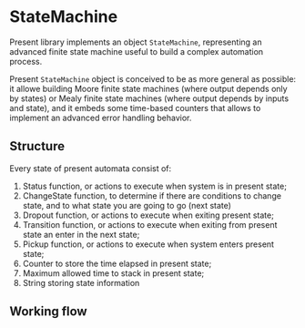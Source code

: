 # StateMachine

Present library implements an object ``StateMachine``, representing an advanced finite state machine useful to build a complex automation process.

Present ``StateMachine`` object is conceived to be as more general as possible: it allowe building Moore finite state machines (where output depends only by states) or Mealy finite state machines (where output depends by inputs and state), and it embeds some time-based counters that allows to implement an advanced error handling behavior.

## Structure

Every state of present automata consist of:
1. Status function, or actions to execute when system is in present state;
2. ChangeState function, to determine if there are conditions to change state, and to what state you are going to go (next state)
3. Dropout function, or actions to execute when exiting present state;
4. Transition function, or actions to execute when exiting from present state an enter in the next state; 
5. Pickup function, or actions to execute when system enters present state;
6. Counter to store the time elapsed in present state;
7. Maximum allowed time to stack in present state;
8. String storing state information

## Working flow


